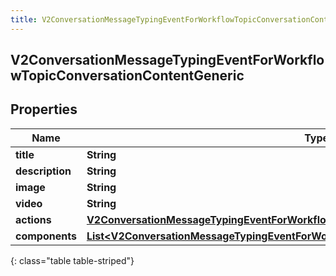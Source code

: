 ```yaml
---
title: V2ConversationMessageTypingEventForWorkflowTopicConversationContentGeneric
---
```


## V2ConversationMessageTypingEventForWorkflowTopicConversationContentGeneric

## Properties

| Name            | Type                                                                                                                                                                                               | Description | Notes      |
| --------------- | -------------------------------------------------------------------------------------------------------------------------------------------------------------------------------------------------- | ----------- | ---------- |
| **title**       | <!----><!---->**String**<!---->                                                                                                                                                                    |             | [optional] |
| **description** | <!----><!---->**String**<!---->                                                                                                                                                                    |             | [optional] |
| **image**       | <!----><!---->**String**<!---->                                                                                                                                                                    |             | [optional] |
| **video**       | <!----><!---->**String**<!---->                                                                                                                                                                    |             | [optional] |
| **actions**     | <!----><!---->[**V2ConversationMessageTypingEventForWorkflowTopicConversationContentActions**](V2ConversationMessageTypingEventForWorkflowTopicConversationContentActions.md)<!---->               |             | [optional] |
| **components**  | <!----><!---->[**List&lt;V2ConversationMessageTypingEventForWorkflowTopicConversationButtonComponent&gt;**](V2ConversationMessageTypingEventForWorkflowTopicConversationButtonComponent.md)<!----> |             | [optional] |

{: class="table table-striped"}
